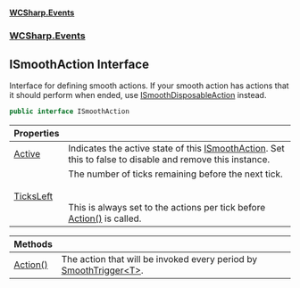 #### [WCSharp.Events](README.md 'README')
### [WCSharp.Events](WCSharp.Events.md 'WCSharp.Events')

## ISmoothAction Interface

Interface for defining smooth actions. If your smooth action has actions that it should perform when ended, use [ISmoothDisposableAction](WCSharp.Events.ISmoothDisposableAction.md 'WCSharp.Events.ISmoothDisposableAction') instead.

```csharp
public interface ISmoothAction
```

| Properties | |
| :--- | :--- |
| [Active](WCSharp.Events.ISmoothAction.Active.md 'WCSharp.Events.ISmoothAction.Active') | Indicates the active state of this [ISmoothAction](WCSharp.Events.ISmoothAction.md 'WCSharp.Events.ISmoothAction'). Set this to false to disable and remove this instance. |
| [TicksLeft](WCSharp.Events.ISmoothAction.TicksLeft.md 'WCSharp.Events.ISmoothAction.TicksLeft') | The number of ticks remaining before the next tick.<br/><br/><br/>This is always set to the actions per tick before [Action()](WCSharp.Events.ISmoothAction.Action().md 'WCSharp.Events.ISmoothAction.Action()') is called. |

| Methods | |
| :--- | :--- |
| [Action()](WCSharp.Events.ISmoothAction.Action().md 'WCSharp.Events.ISmoothAction.Action()') | The action that will be invoked every period by [SmoothTrigger&lt;T&gt;](WCSharp.Events.SmoothTrigger_T_.md 'WCSharp.Events.SmoothTrigger<T>'). |
